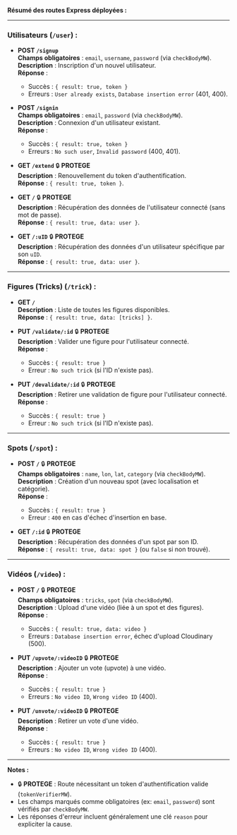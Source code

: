 **Résumé des routes Express déployées :**

---

### **Utilisateurs** (`/user`) :
- **POST `/signup`**  
  **Champs obligatoires** : `email`, `username`, `password` (via `checkBodyMW`).  
  **Description** : Inscription d'un nouvel utilisateur.  
  **Réponse** :  
  - Succès : `{ result: true, token }`  
  - Erreurs : `User already exists`, `Database insertion error` (401, 400).

- **POST `/signin`**  
  **Champs obligatoires** : `email`, `password` (via `checkBodyMW`).  
  **Description** : Connexion d'un utilisateur existant.  
  **Réponse** :  
  - Succès : `{ result: true, token }`  
  - Erreurs : `No such user`, `Invalid password` (400, 401).

- **GET `/extend`** 🔒 **PROTEGE**  
  **Description** : Renouvellement du token d'authentification.  
  **Réponse** : `{ result: true, token }`.

- **GET `/`** 🔒 **PROTEGE**  
  **Description** : Récupération des données de l'utilisateur connecté (sans mot de passe).  
  **Réponse** : `{ result: true, data: user }`.

- **GET `/:uID`** 🔒 **PROTEGE**  
  **Description** : Récupération des données d'un utilisateur spécifique par son `uID`.  
  **Réponse** : `{ result: true, data: user }`.

---

### **Figures (Tricks)** (`/trick`) :
- **GET `/`**  
  **Description** : Liste de toutes les figures disponibles.  
  **Réponse** : `{ result: true, data: [tricks] }`.

- **PUT `/validate/:id`** 🔒 **PROTEGE**  
  **Description** : Valider une figure pour l'utilisateur connecté.  
  **Réponse** :  
  - Succès : `{ result: true }`  
  - Erreur : `No such trick` (si l'ID n'existe pas).

- **PUT `/devalidate/:id`** 🔒 **PROTEGE**  
  **Description** : Retirer une validation de figure pour l'utilisateur connecté.  
  **Réponse** :  
  - Succès : `{ result: true }`  
  - Erreur : `No such trick` (si l'ID n'existe pas).

---

### **Spots** (`/spot`) :
- **POST `/`** 🔒 **PROTEGE**  
  **Champs obligatoires** : `name`, `lon`, `lat`, `category` (via `checkBodyMW`).  
  **Description** : Création d'un nouveau spot (avec localisation et catégorie).  
  **Réponse** :  
  - Succès : `{ result: true }`  
  - Erreur : `400` en cas d'échec d'insertion en base.

- **GET `/:id`** 🔒 **PROTEGE**  
  **Description** : Récupération des données d'un spot par son ID.  
  **Réponse** : `{ result: true, data: spot }` (ou `false` si non trouvé).

---

### **Vidéos** (`/video`) :
- **POST `/`** 🔒 **PROTEGE**  
  **Champs obligatoires** : `tricks`, `spot` (via `checkBodyMW`).  
  **Description** : Upload d'une vidéo (liée à un spot et des figures).  
  **Réponse** :  
  - Succès : `{ result: true, data: video }`  
  - Erreurs : `Database insertion error`, échec d'upload Cloudinary (500).

- **PUT `/upvote/:videoID`** 🔒 **PROTEGE**  
  **Description** : Ajouter un vote (upvote) à une vidéo.  
  **Réponse** :  
  - Succès : `{ result: true }`  
  - Erreurs : `No video ID`, `Wrong video ID` (400).

- **PUT `/unvote/:videoID`** 🔒 **PROTEGE**  
  **Description** : Retirer un vote d'une vidéo.  
  **Réponse** :  
  - Succès : `{ result: true }`  
  - Erreurs : `No video ID`, `Wrong video ID` (400).

---

**Notes :**  
- 🔒 **PROTEGE** : Route nécessitant un token d'authentification valide (`tokenVerifierMW`).  
- Les champs marqués comme obligatoires (ex: `email`, `password`) sont vérifiés par `checkBodyMW`.  
- Les réponses d'erreur incluent généralement une clé `reason` pour expliciter la cause.
